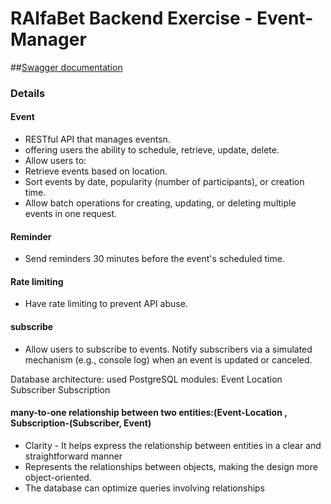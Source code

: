 # RAlfaBet Backend Exercise - Event-Manager

##[Swagger documentation](https://amirge118.github.io/AlfaBetTest/)

 ### Details

 #### Event
* RESTful API that manages eventsn.
* offering users the ability to schedule, retrieve, update, delete.
* Allow users to:
* Retrieve events based on location.
* Sort events by date, popularity (number of participants), or creation time.
* Allow batch operations for creating, updating, or deleting multiple events in one request.

 #### Reminder
* Send reminders 30 minutes before the event's scheduled time.

#### Rate limiting
* Have rate limiting to prevent API abuse.
#### subscribe
* Allow users to subscribe to events. Notify subscribers via a simulated mechanism (e.g.,
console log) when an event is updated or canceled.


Database architecture:
used PostgreSQL
modules: 
 Event
 Location
 Subscriber
 Subscription

#### many-to-one relationship between two entities:(Event-Location , Subscription-(Subscriber, Event)
* Clarity - It helps express the relationship between entities in a clear and straightforward manner 
* Represents the relationships between objects, making the design more object-oriented.
* The database can optimize queries involving relationships

 


